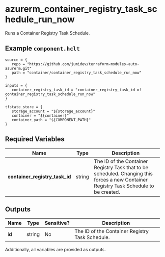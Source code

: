 # azurerm_container_registry_task_schedule_run_now

Runs a Container Registry Task Schedule.

## Example `component.hclt`

```hcl
source = {
   repo = "https://github.com/jumidev/terraform-modules-auto-azurerm.git" 
   path = "container/container_registry_task_schedule_run_now" 
}

inputs = {
   container_registry_task_id = "container_registry_task_id of container_registry_task_schedule_run_now" 
}

tfstate_store = {
   storage_account = "${storage_account}" 
   container = "${container}" 
   container_path = "${COMPONENT_PATH}" 
}

```

## Required Variables

| Name | Type |  Description |
| ---- | --------- |  ----------- |
| **container_registry_task_id** | string |  The ID of the Container Registry Task that to be scheduled. Changing this forces a new Container Registry Task Schedule to be created. | 



## Outputs

| Name | Type | Sensitive? | Description |
| ---- | ---- | --------- | --------- |
| **id** | string | No  | The ID of the Container Registry Task Schedule. | 

Additionally, all variables are provided as outputs.
